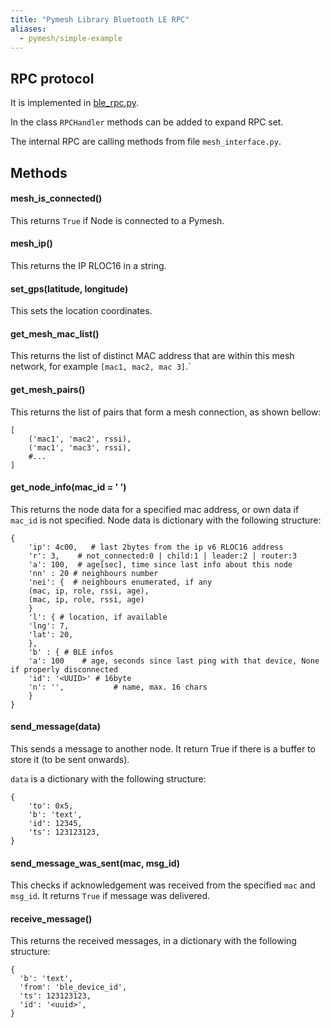 ```yaml
---
title: "Pymesh Library Bluetooth LE RPC"
aliases:
  - pymesh/simple-example
---
```


## RPC protocol

It is implemented in [ble_rpc.py](https://github.com/pycom/pycom-libraries/blob/master/lib/pymesh/lib/ble_rpc.py).

In the class `RPCHandler` methods can be added to expand RPC set.

The internal RPC are calling methods from file `mesh_interface.py`.

## Methods

#### mesh_is_connected()

This returns `True` if Node is connected to a Pymesh.

#### mesh_ip()

This returns the IP RLOC16 in a string.

#### set_gps(latitude, longitude)

This sets the location coordinates.

#### get_mesh_mac_list()

This returns the list of distinct MAC address that are within this mesh network, for example `[mac1, mac2, mac 3]`.`

#### get_mesh_pairs()

This returns the list of pairs that form a mesh connection, as shown bellow:

```
[
    ('mac1', 'mac2', rssi),
    ('mac1', 'mac3', rssi),
    #...
]
```

#### get_node_info(mac_id = ' ')

This returns the node data for a specified mac address, or own data if `mac_id` is not specified. Node data is dictionary with the following structure:

```        
{
    'ip': 4c00,   # last 2bytes from the ip v6 RLOC16 address
    'r': 3,    # not_connected:0 | child:1 | leader:2 | router:3
    'a': 100,  # age[sec], time since last info about this node
    'nn' : 20 # neighbours number
    'nei': {  # neighbours enumerated, if any
    (mac, ip, role, rssi, age),
    (mac, ip, role, rssi, age)
    }
    'l': { # location, if available
    'lng': 7,
    'lat': 20,
    },
    'b' : { # BLE infos
    'a': 100    # age, seconds since last ping with that device, None if properly disconnected
    'id': '<UUID>' # 16byte
    'n': '',           # name, max. 16 chars
    }
}
```

#### send_message(data)

This sends a message to another node. It return True if there is a buffer to store it (to be sent onwards).

`data` is a dictionary with the following structure:
```
{
    'to': 0x5,
    'b': 'text',
    'id': 12345,
    'ts': 123123123,
}
```


#### send_message_was_sent(mac, msg_id)

This checks if acknowledgement was received from the specified  `mac` and `msg_id`. It returns `True` if message was delivered.

#### receive_message()

This returns the received messages, in a dictionary with the following structure:
```
{
  'b': 'text',
  'from': 'ble_device_id',
  'ts': 123123123,
  'id': '<uuid>',
}
```
